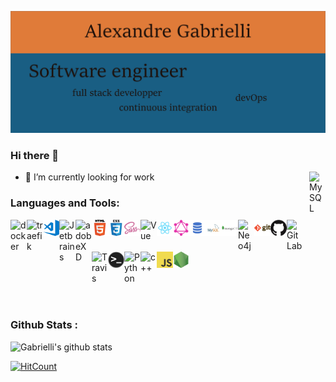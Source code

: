 ![bg][banner]


### Hi there 👋


- 🔭 I’m currently looking for work <img align="right" alt="MySQL" width="26px" src="https://h.glass/wp-content/themes/bwap-theme/images/logo_full.svg" />
<!--
- 🌱 I’m currently learning ...
- 👯 I’m looking to collaborate on ...
- 🤔 I’m looking for help with ...
- 💬 Ask me about ...
- 📫 How to reach me: ...
- 😄 Pronouns: ...
- ⚡ Fun fact: ...

-->
### Languages and Tools:

<img align="left" alt="docker" width="26px" src="https://d31ezp3r8jwmks.cloudfront.net/P4LMkQbCoYdT6NiE8ZjETEbw" />
<img align="left" alt="traefik" width="26px" src="https://i.pinimg.com/originals/40/3a/43/403a439d1e6839e167e9e5a3f54044d0.png" />
<img align="left" alt="Visual Studio Code" width="26px" src="https://raw.githubusercontent.com/github/explore/80688e429a7d4ef2fca1e82350fe8e3517d3494d/topics/visual-studio-code/visual-studio-code.png" />
<img align="left" alt="Jetbrains" width="26px" src="https://upload.wikimedia.org/wikipedia/commons/thumb/1/1a/JetBrains_Logo_2016.svg/1200px-JetBrains_Logo_2016.svg.png" />
<img align="left" alt="adobeXD" width="26px" src="https://upload.wikimedia.org/wikipedia/commons/thumb/c/c2/Adobe_XD_CC_icon.svg/1051px-Adobe_XD_CC_icon.svg.png" />


<img align="left" alt="HTML5" width="26px" src="https://raw.githubusercontent.com/github/explore/80688e429a7d4ef2fca1e82350fe8e3517d3494d/topics/html/html.png" />
<img align="left" alt="CSS3" width="26px" src="https://raw.githubusercontent.com/github/explore/80688e429a7d4ef2fca1e82350fe8e3517d3494d/topics/css/css.png" />
<img align="left" alt="Sass" width="26px" src="https://raw.githubusercontent.com/github/explore/80688e429a7d4ef2fca1e82350fe8e3517d3494d/topics/sass/sass.png" />

<img align="left" alt="Vue" width="26px" src="https://www.kaliop.com/app/uploads/2019/01/Vue.js_Logo-1.svg" />
<img align="left" alt="React" width="26px" src="https://raw.githubusercontent.com/github/explore/80688e429a7d4ef2fca1e82350fe8e3517d3494d/topics/react/react.png" />

<img align="left" alt="GraphQL" width="26px" src="https://raw.githubusercontent.com/github/explore/80688e429a7d4ef2fca1e82350fe8e3517d3494d/topics/graphql/graphql.png" />
<img align="left" alt="SQL" width="26px" src="https://raw.githubusercontent.com/github/explore/80688e429a7d4ef2fca1e82350fe8e3517d3494d/topics/sql/sql.png" />
<img align="left" alt="MySQL" width="26px" src="https://raw.githubusercontent.com/github/explore/80688e429a7d4ef2fca1e82350fe8e3517d3494d/topics/mysql/mysql.png" />
<img align="left" alt="MongoDB" width="26px" src="https://raw.githubusercontent.com/github/explore/80688e429a7d4ef2fca1e82350fe8e3517d3494d/topics/mongodb/mongodb.png" />
<img align="left" alt="Neo4j" width="26px" src="https://dyltqmyl993wv.cloudfront.net/assets/stacks/neo4j/img/neo4j-stack-220x234.png" />



<img align="left" alt="Git" width="26px" src="https://raw.githubusercontent.com/github/explore/80688e429a7d4ef2fca1e82350fe8e3517d3494d/topics/git/git.png" />
<img align="left" alt="GitHub" width="26px" src="https://raw.githubusercontent.com/github/explore/78df643247d429f6cc873026c0622819ad797942/topics/github/github.png" />
<img align="left" alt="GitLab" width="26px" src="https://humancoders-formations.s3.amazonaws.com/uploads/course/logo/155/thumb_bigger_formation-gitlab.png" />

<br />
<br />
<br />

<img align="left" alt="Travis" width="26px" src="https://camo.githubusercontent.com/ea6828045b2dcd9770732d272586c5567bedfef3/687474703a2f2f61626f75742e7472617669732d63692e6f72672f696d616765732f7472617669732d6d6173636f742d32303070782e706e67" />
<img align="left" alt="Terminal" width="26px" src="https://raw.githubusercontent.com/github/explore/80688e429a7d4ef2fca1e82350fe8e3517d3494d/topics/terminal/terminal.png" />
<img align="left" alt="Python" width="26px" src="https://upload.wikimedia.org/wikipedia/commons/thumb/c/c3/Python-logo-notext.svg/768px-Python-logo-notext.svg.png" />
<img align="left" alt="c++" width="26px" src="https://upload.wikimedia.org/wikipedia/commons/1/18/ISO_C%2B%2B_Logo.svg" />
<img align="left" alt="" javawidth="26px" src=https://upload.wikimedia.org/wikipedia/fr/2/2e/Java_Logo.svg" />
<img align="left" alt="JavaScript" width="26px" src="https://raw.githubusercontent.com/github/explore/80688e429a7d4ef2fca1e82350fe8e3517d3494d/topics/javascript/javascript.png" />
<img align="left" alt="Node.js" width="26px" src="https://raw.githubusercontent.com/github/explore/80688e429a7d4ef2fca1e82350fe8e3517d3494d/topics/nodejs/nodejs.png" />


<br />
<br />
<br />
<br />
<br />

###  Github Stats :

 ![Gabrielli's github stats](https://github-readme-stats.vercel.app/api?username=AlexandreGabrielli&show_icons=true&theme=radical&count_private=true)


[![HitCount](http://hits.dwyl.com/AlexandreGabrielli/AlexandreGabrielli.svg)](http://hits.dwyl.com/AlexandreGabrielli/AlexandreGabrielli)


[banner]: https://raw.githubusercontent.com/AlexandreGabrielli/AlexandreGabrielli/master/banner.png




